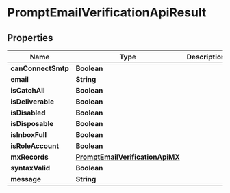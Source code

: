 

# PromptEmailVerificationApiResult

## Properties

Name | Type | Description | Notes
------------ | ------------- | ------------- | -------------
**canConnectSmtp** | **Boolean** |  |  [optional]
**email** | **String** |  |  [optional]
**isCatchAll** | **Boolean** |  |  [optional]
**isDeliverable** | **Boolean** |  |  [optional]
**isDisabled** | **Boolean** |  |  [optional]
**isDisposable** | **Boolean** |  |  [optional]
**isInboxFull** | **Boolean** |  |  [optional]
**isRoleAccount** | **Boolean** |  |  [optional]
**mxRecords** | [**PromptEmailVerificationApiMX**](PromptEmailVerificationApiMX.md) |  |  [optional]
**syntaxValid** | **Boolean** |  |  [optional]
**message** | **String** |  |  [optional]



